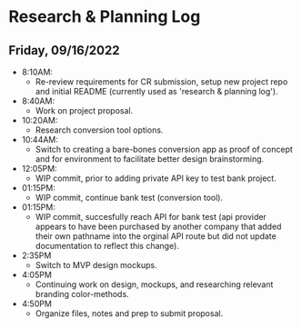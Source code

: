 # Research & Planning Log

## Friday, 09/16/2022

- 8:10AM:
  - Re-review requirements for CR submission, setup new project repo and initial README (currently used as 'research & planning log').
- 8:40AM:
  - Work on project proposal.
- 10:20AM:
  - Research conversion tool options.
- 10:44AM:
  - Switch to creating a bare-bones conversion app as proof of concept and for environment to facilitate better design brainstorming.
- 12:05PM:
  - WIP commit, prior to adding private API key to test bank project.
- 01:15PM:
  - WIP commit, continue bank test (conversion tool).
- 01:15PM:
  - WIP commit, succesfully reach API for bank test (api provider appears to have been purchased by another company that added their own pathname into the orginal API route but did not update documentation to reflect this change).
- 2:35PM
  - Switch to MVP design mockups.
- 4:05PM
  - Continuing work on design, mockups, and researching relevant branding color-methods.
- 4:50PM
  - Organize files, notes and prep to submit proposal.
